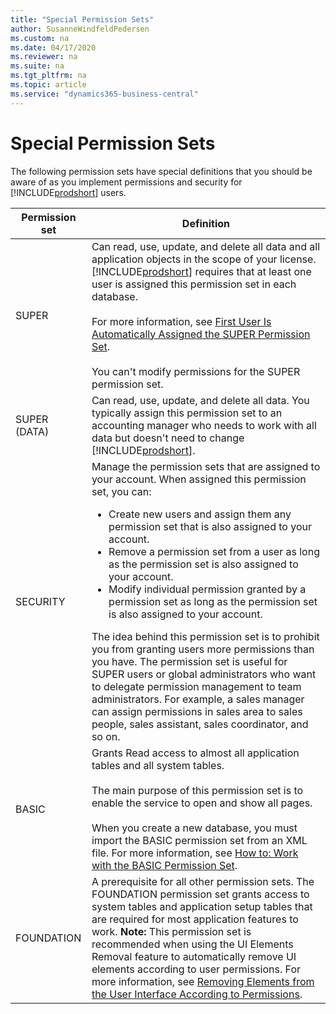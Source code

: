 ```yaml
---
title: "Special Permission Sets"
author: SusanneWindfeldPedersen
ms.custom: na
ms.date: 04/17/2020
ms.reviewer: na
ms.suite: na
ms.tgt_pltfrm: na
ms.topic: article
ms.service: "dynamics365-business-central"
---
```


# Special Permission Sets

The following permission sets have special definitions that you should be aware of as you implement permissions and security for [!INCLUDE[prodshort](../includes/prodshort.md)] users.  

|Permission set|Definition|  
|--------------|----------------|  
|SUPER|Can read, use, update, and delete all data and all application objects in the scope of your license. [!INCLUDE[prodshort](../includes/prodshort.md)] requires that at least one user is assigned this permission set in each database.<br /><br /> For more information, see [First User Is Automatically Assigned the SUPER Permission Set](First-User-Is-Automatically-Assigned-the-SUPER-Permission-Set.md).<br /><br /> You can't modify permissions for the SUPER permission set.|  
|SUPER \(DATA\)|Can read, use, update, and delete all data. You typically assign this permission set to an accounting manager who needs to work with all data but doesn't need to change [!INCLUDE[prodshort](../includes/prodshort.md)].|  
|SECURITY|Manage the permission sets that are assigned to your account. When assigned this permission set, you can: <ul><li> Create new users and assign them any permission set that is also assigned to your account.</li><li>Remove a permission set from a user as long as the permission set is also assigned to your account. </li><li>Modify individual permission granted by a permission set as long as the permission set is also assigned to your account.</li></ul>The idea behind this permission set is to prohibit you from granting users more permissions than you have. The permission set is useful for SUPER users or global administrators who want to delegate permission management to team administrators. For example, a sales manager can assign permissions in sales area to sales people, sales assistant, sales coordinator, and so on.|  
|BASIC|Grants Read access to almost all application tables and all system tables.<br /><br /> The main purpose of this permission set is to enable the service to open and show all pages.<br /><br /> When you create a new database, you must import the BASIC permission set from an XML file. For more information, see [How to: Work with the BASIC Permission Set](how-to-work-with-the-basic-permission-set.md).|  
|FOUNDATION|A prerequisite for all other permission sets. The FOUNDATION permission set grants access to system tables and application setup tables that are required for most application features to work. **Note:**  This permission set is recommended when using the UI Elements Removal feature to automatically remove UI elements according to user permissions. For more information, see [Removing Elements from the User Interface According to Permissions](hide-ui-elements.md).|  

<!-- 
## See Also  
[Security Overview](Security-Overview.md)   
[Removing Elements from the User Interface According to Permissions](Removing-Elements-from-the-User-Interface-According-to-Permissions.md)   
[About Permissions](About-Permissions.md)   
[First User Is Automatically Assigned the SUPER Permission Set](First-User-Is-Automatically-Assigned-the-SUPER-Permission-Set.md)   
[How to: Remove UI Elements Using the AccessByPermission Property](How-to--Remove-UI-Elements-Using-the-AccessByPermission-Property.md)   
 [Profiles and Role Centers](Profiles-and-Role-Centers.md)   
 [How to: Specify When UI Elements Are Removed](How-to--Specify-When-UI-Elements-Are-Removed.md)   
 [Removing Elements from the User Interface According to Permissions](Removing-Elements-from-the-User-Interface-According-to-Permissions.md)   
 [How to: Try Out the UI Elements Removal Feature Based on Demonstration Permission Sets](How-to--Try-Out-the-UI-Elements-Removal-Feature-Based-on-Demonstration-Permission-Sets.md)  
 <!-- [Administration Outside of the Clients](Administration-Outside-of-the-Clients.md) -->
